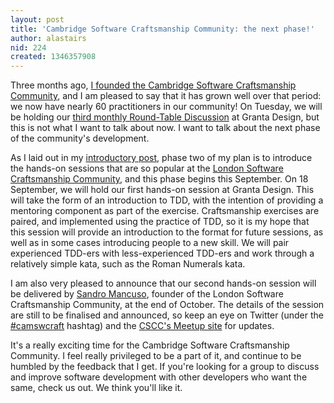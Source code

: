 ```yaml
---
layout: post
title: 'Cambridge Software Craftsmanship Community: the next phase!'
author: alastairs
nid: 224
created: 1346357908
---
```

Three months ago, [I founded the Cambridge Software Craftsmanship Community](http://codebork.com/2012/07/04/cambridge-software-craftsmanship-community.html), and I am pleased to say that it has grown well over that period: we now have nearly 60 practitioners in our community! On Tuesday, we will be holding our [third monthly Round-Table Discussion](http://www.meetup.com/Cambridge-Software-Craftsmanship/events/76838042/) at Granta Design, but this is not what I want to talk about now.  I want to talk about the next phase of the community's development.  

As I laid out in my [introductory post](http://codebork.com/2012/07/04/cambridge-software-craftsmanship-community.html), phase two of my plan is to introduce the hands-on sessions that are so popular at the [London Software Craftsmanship Community](http://www.meetup.com/London-Software-Craftsmanship/), and this phase begins this September.  On 18 September, we will hold our first hands-on session at Granta Design.  This will take the form of an introduction to TDD, with the intention of providing a mentoring component as part of the exercise.  Craftsmanship exercises are paired, and implemented using the practice of TDD, so it is my hope that this session will provide an introduction to the format for future sessions, as well as in some cases introducing people to a new skill.  We will pair experienced TDD-ers with less-experienced TDD-ers and work through a relatively simple kata, such as the Roman Numerals kata.  

I am also very pleased to announce that our second hands-on session will be delivered by [Sandro Mancuso](http://craftedsw.blogspot.co.uk/), founder of the London Software Craftsmanship Community, at the end of October.  The details of the session are still to be finalised and announced, so keep an eye on Twitter (under the [#camswcraft](https://twitter.com/#!/search/%23camswcraft) hashtag) and the [CSCC's Meetup site](http://www.meetup.com/Cambridge-Software-Craftsmanship/) for updates.

It's a really exciting time for the Cambridge Software Craftsmanship Community. I feel really privileged to be a part of it, and continue to be humbled by the feedback that I get. If you're looking for a group to discuss and improve software development with other developers who want the same, check us out.  We think you'll like it.  
